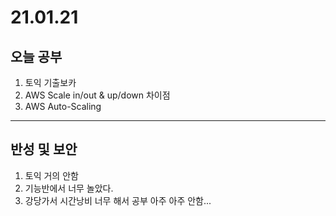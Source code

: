 # 21.01.21

## 오늘 공부
1. 토익 기출보카 
2. AWS Scale in/out & up/down 차이점 
3. AWS Auto-Scaling
----------------------
## 반성 및 보안
1. 토익 거의 안함
2. 기능반에서 너무 놀았다.
3. 강당가서 시간낭비 너무 해서 공부 아주 아주 안함...